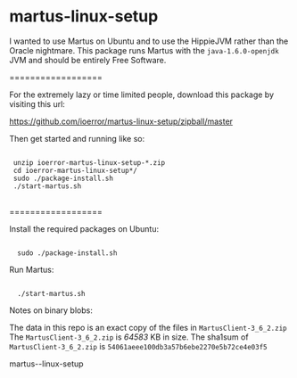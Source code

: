 martus-linux-setup
==================

I wanted to use Martus on Ubuntu and to use the HippieJVM rather than the
Oracle nightmare. This package runs Martus with the
<code>java-1.6.0-openjdk</code> JVM and should be entirely Free Software.

==================

For the extremely lazy or time limited people, download this package by
visiting this url:

 https://github.com/ioerror/martus-linux-setup/zipball/master

Then get started and running like so:

<pre>
<code>
 unzip ioerror-martus-linux-setup-*.zip
 cd ioerror-martus-linux-setup*/
 sudo ./package-install.sh 
 ./start-martus.sh
</code>
</pre>

==================

Install the required packages on Ubuntu:

<code>
  sudo ./package-install.sh
</code>

Run Martus:

<code>
  ./start-martus.sh
</code>

Notes on binary blobs:

  The data in this repo is an exact copy of the files in <code>MartusClient-3_6_2.zip</code>
  The <code>MartusClient-3_6_2.zip</code> is <i>64583</i> KB in size.
  The sha1sum of <code>MartusClient-3_6_2.zip</code> is <code>54061aeee100db3a57b6ebe2270e5b72ce4e03f5</code>

martus--linux-setup
